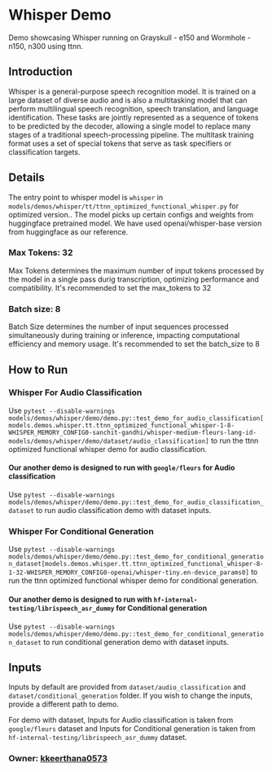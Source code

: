 # Whisper Demo

Demo showcasing Whisper running on Grayskull - e150 and Wormhole - n150, n300 using ttnn.

## Introduction

Whisper is a general-purpose speech recognition model. It is trained on a large dataset of diverse audio and is also a multitasking model that can perform multilingual speech recognition, speech translation, and language identification. These tasks are jointly represented as a sequence of tokens to be predicted by the decoder, allowing a single model to replace many stages of a traditional speech-processing pipeline. The multitask training format uses a set of special tokens that serve as task specifiers or classification targets.

## Details

The entry point to whisper model is `whisper` in `models/demos/whisper/tt/ttnn_optimized_functional_whisper.py` for optimized version.. The model picks up certain configs and weights from huggingface pretrained model. We have used openai/whisper-base version from huggingface as our reference.

### Max Tokens: 32

Max Tokens determines the maximum number of input tokens processed by the model in a single pass durig transcription, optimizing performance and compatibility. It's recommended to set the max_tokens to 32

### Batch size: 8

Batch Size determines the number of input sequences processed simultaneously during training or inference, impacting computational efficiency and memory usage. It's recommended to set the batch_size to 8

## How to Run

### Whisper For Audio Classification
Use `pytest --disable-warnings models/demos/whisper/demo/demo.py::test_demo_for_audio_classification[models.demos.whisper.tt.ttnn_optimized_functional_whisper-1-8-WHISPER_MEMORY_CONFIG0-sanchit-gandhi/whisper-medium-fleurs-lang-id-models/demos/whisper/demo/dataset/audio_classification]` to run the ttnn optimized functional whisper demo for audio classification.

#### Our another demo is designed to run with `google/fleurs` for Audio classification

Use `pytest --disable-warnings models/demos/whisper/demo/demo.py::test_demo_for_audio_classification_dataset` to run audio classification demo with dataset inputs.

### Whisper For Conditional Generation

Use `pytest --disable-warnings models/demos/whisper/demo/demo.py::test_demo_for_conditional_generation_dataset[models.demos.whisper.tt.ttnn_optimized_functional_whisper-8-1-32-WHISPER_MEMORY_CONFIG0-openai/whisper-tiny.en-device_params0]` to run the ttnn optimized functional whisper demo for conditional generation.

#### Our another demo is designed to run with `hf-internal-testing/librispeech_asr_dummy` for Conditional generation

Use `pytest --disable-warnings models/demos/whisper/demo/demo.py::test_demo_for_conditional_generation_dataset` to run conditional generation demo with dataset inputs.


## Inputs

Inputs by default are provided from `dataset/audio_classification` and `dataset/conditional_generation` folder. If you wish to change the inputs, provide a different path to demo.

For demo with dataset, Inputs for Audio classification is taken from `google/fleurs` dataset and Inputs for Conditional generation is taken from `hf-internal-testing/librispeech_asr_dummy` dataset.

### Owner: [kkeerthana0573](https://github.com/kkeerthana0573)
